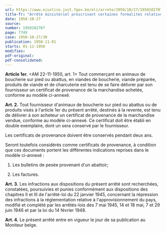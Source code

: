 ```yaml
---
url: https://www.ejustice.just.fgov.be/eli/arrete/1950/10/27/1950102707/justel
title-fr: "Arrêté ministériel prescrivant certaines formalités relatives à la vente du bétail et des viandes."
date: 1950-10-27
source:
number: 1950102707
page: 7749
case: 1950-10-27/30
publication: 1950-11-01
starts: 01-11-1950
modifies:
pdf-original:
pdf-consolidated:
---
```


**Article 1er.** <AM 22-11-1950, art. 1> Tout commerçant en animaux de boucherie sur pied ou abattus, en viandes de boucherie, viande préparée, produits de viande et de charcuterie est tenu de se faire délivrer par son fournisseur un certificat de provenance de la marchandise achetée, conforme au modèle ci-annexé.

**Art. 2.** Tout fournisseur d'animaux de boucherie sur pied ou abattus ou de produits visés à l'article 1er du présent arrêté, destinés à la revente, est tenu de délivrer à son acheteur un certificat de provenance de la marchandise vendue, conforme au modèle ci-annexé. Ce certificat doit être établi en double exemplaire, dont un sera conservé par le fournisseur.

Les certificats de provenance doivent être conservés pendant deux ans.

Seront toutefois considérés comme certificats de provenance, à condition que ces documents portent les différentes indications reprises dans le modèle ci-annexé :

1. Les bulletins de pesée provenant d'un abattoir;

2. Les factures.

**Art. 3.** Les infractions aux dispositions du présent arrêté sont recherchées, constatées, poursuivies et punies conformément aux dispositions des chapitres II et III de l'arrêté-loi du 22 janvier 1945, concernant la répression des infractions à la réglementation relative à l'approvisionnement du pays, modifié et complété par les arrêtés-lois des 7 mai 1945, 14 et 18 mai, 7 et 29 juin 1946 et par la loi du 14 février 1948.

**Art. 4.** Le présent arrêté entre en vigueur le jour de sa publication au Moniteur belge.
